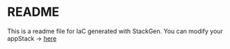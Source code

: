 # README
This is a readme file for IaC generated with StackGen.
You can modify your appStack -> [here](http://main.dev.stackgen.com/appstacks/806c804c-c27c-423d-82d9-2743e562a6cb)
